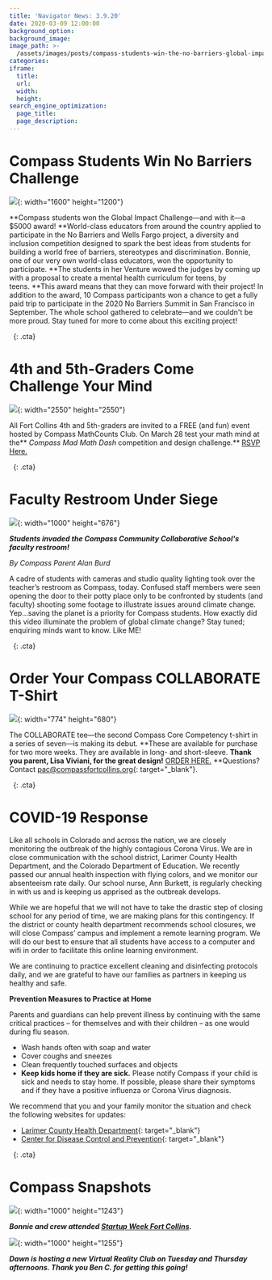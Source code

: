 ```yaml
---
title: 'Navigator News: 3.9.20'
date: 2020-03-09 12:00:00
background_option:
background_image:
image_path: >-
  /assets/images/posts/compass-students-win-the-no-barriers-global-impact-challenge.jpg
categories:
iframe:
  title:
  url:
  width:
  height:
search_engine_optimization:
  page_title:
  page_description:
---
```


# Compass Students Win No Barriers Challenge

![](/assets/images/compass-students-win-the-no-barriers-global-impact-challenge.jpg){: width="1600" height="1200"}

**Compass students won the Global Impact Challenge—and with it—a $5000 award\!&nbsp;**World-class educators from around the country applied to participate in the No Barriers and Wells Fargo project, a diversity and inclusion competition designed to spark the best ideas from students for building a world free of barriers, stereotypes and discrimination. Bonnie, one of our very own world-class educators, won the opportunity to participate.&nbsp;**The students in her Venture wowed the judges by coming up with a proposal to create a mental health curriculum for teens, by teens.&nbsp;**This award means that they can move forward with their project\! In addition to the award, 10 Compass participants won a chance to get a fully paid trip to participate in the 2020 No Barriers Summit in San Francisco in September. The whole school gathered to celebrate—and we couldn't be more proud. Stay tuned for more to come about this exciting project\!

&nbsp;
{: .cta}

# 4th and 5th-Graders Come Challenge Your Mind

![](/assets/images/mad-math-dash-event-1.jpg){: width="2550" height="2550"}

All Fort Collins 4th and 5th-graders are invited to a FREE (and fun) event hosted by Compass MathCounts Club. On March 28 test your math mind at the**&nbsp;*Compass Mad Math Dash*&nbsp;competition and design challenge.**&nbsp;[RSVP Here.](https://www.evite.com/event/014BSUPVZAENHQXUWEPKKKDXG4SGQU/rsvp?utm_campaign=send_sharable_link&amp;utm_medium=sharable_invite&amp;utm_source=evitelink)

&nbsp;
{: .cta}

# Faculty Restroom Under Siege

![](/assets/images/1000-film-studio.jpg){: width="1000" height="676"}

***Students invaded the Compass Community Collaborative School's faculty restroom\!***

*By Compass Parent Alan Burd*

A cadre of students with cameras and studio quality lighting took over the teacher’s restroom as Compass, today. Confused staff members were seen opening the door to their potty place only to be confronted by students (and faculty) shooting some footage to illustrate issues around climate change. Yep…saving the planet is a priority for Compass students. How exactly did this video illuminate the problem of global climate change? Stay tuned; enquiring minds want to know. Like ME\!

&nbsp;
{: .cta}

# Order Your Compass COLLABORATE T-Shirt

![](/assets/images/screen-shot-2020-03-06-at-1-09-44-pm.png){: width="774" height="680"}

The COLLABORATE tee—the second Compass Core Competency t-shirt in a series of seven—is making its debut.&nbsp;**These are available for purchase for two more weeks. They are available in long- and short-sleeve.&nbsp;**Thank you parent, Lisa Viviani, for the great design\!**&nbsp;[ORDER HERE.](https://www.customink.com/fundraising/collaborate)&nbsp;**Questions? Contact [pac@compassfortcollins.org](mailto:pac@compassfortcollins.org?subject=T-Shirt%20Question){: target="_blank"}.

&nbsp;
{: .cta}

# COVID-19 Response

Like all schools in Colorado and across the nation, we are closely monitoring the outbreak of the highly contagious Corona Virus. We are in close communication with the school district, Larimer County Health Department, and the Colorado Department of Education. We recently passed our annual health inspection with flying colors, and we monitor our absenteeism rate daily. Our school nurse, Ann Burkett, is regularly checking in with us and is keeping us apprised as the outbreak develops.&nbsp;

While we are hopeful that we will not have to take the drastic step of closing school for any period of time, we are making plans for this contingency. If the district or county health department recommends school closures, we will close Compass’ campus and implement a remote learning program. We will do our best to ensure that all students have access to a computer and wifi in order to facilitate this online learning environment.

We are continuing to practice excellent cleaning and disinfecting protocols daily, and we are grateful to have our families as partners in keeping us healthy and safe.&nbsp;

**Prevention Measures to Practice at Home&nbsp;**

Parents and guardians can help prevent illness by continuing with the same critical practices – for themselves and with their children – as one would during flu season.

* Wash hands often with soap and water
* Cover coughs and sneezes
* Clean frequently touched surfaces and objects
* **Keep kids home if they are sick.** Please notify Compass if your child is sick and needs to stay home. If possible, please share their symptoms and if they have a positive influenza or Corona Virus diagnosis.

We recommend that you and your family monitor the situation and check the following websites for updates:

* [Larimer County Health Department](https://www.larimer.org/health/communicable-disease/coronavirus-covid-19){: target="_blank"}
* [Center for Disease Control and Prevention](https://www.cdc.gov/coronavirus/2019-ncov/index.html){: target="_blank"}

&nbsp;
{: .cta}

# Compass Snapshots

![](/assets/images/1000-fort-collins-startup-week-compass-community-collaborative-school.jpg){: width="1000" height="1243"}

***Bonnie and crew attended [Startup Week Fort Collins](https://startupfoco.com).&nbsp;***

![](/assets/images/1000dawn-is-sponsoring-a-new-virtual-reality-club-on-tuesday-and-thursday-afternoons--thanks-to-ben-coultas-for-getting-this-going.jpg){: width="1000" height="1255"}

***Dawn is hosting a new Virtual Reality Club on Tuesday and Thursday afternoons. Thank you Ben C. for getting this going\!***